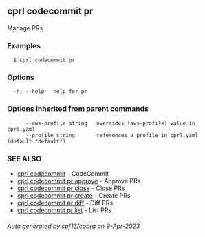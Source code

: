 ## cprl codecommit pr

Manage PRs

### Examples

```
  $ cprl codecommit pr
```

### Options

```
  -h, --help   help for pr
```

### Options inherited from parent commands

```
      --aws-profile string   overrides [aws-profile] value in cprl.yaml
      --profile string       references a profile in cprl.yaml (default "default")
```

### SEE ALSO

* [cprl codecommit](cprl_codecommit.md)	 - CodeCommit
* [cprl codecommit pr approve](cprl_codecommit_pr_approve.md)	 - Approve PRs
* [cprl codecommit pr close](cprl_codecommit_pr_close.md)	 - Close PRs
* [cprl codecommit pr create](cprl_codecommit_pr_create.md)	 - Create PRs
* [cprl codecommit pr diff](cprl_codecommit_pr_diff.md)	 - Diff PRs
* [cprl codecommit pr list](cprl_codecommit_pr_list.md)	 - List PRs

###### Auto generated by spf13/cobra on 9-Apr-2023
